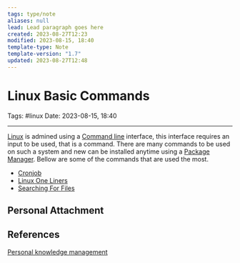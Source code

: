 ```yaml
---
tags: type/note
aliases: null
lead: Lead paragraph goes here
created: 2023-08-27T12:23
modified: 2023-08-15, 18:40
template-type: Note
template-version: "1.7"
updated: 2023-08-27T12:48
---
```


# Linux Basic Commands

Tags: #linux 
Date: 2023-08-15, 18:40

---

[Linux](Linux.md) is admined using a [Command line](Command%20line) interface, this interface requires an input to be used, that is a command. There are many commands to be used on such a system and new can be installed anytime using a [Package Manager](Package%20Manager). Bellow are some of the commands that are used the most. 

- [Cronjob](Cronjob.md)
- [Linux One Liners](Linux%20One%20Liners.md)
- [Searching For Files](Searching%20For%20Files.md)

## Personal Attachment


## References

[Personal knowledge management](Personal%20knowledge%20management.md)
